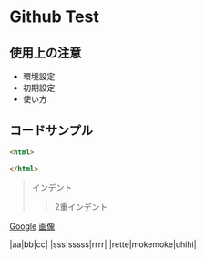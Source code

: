# Github Test
## 使用上の注意
- 環境設定
- 初期設定
- 使い方
## コードサンプル
~~~html
<html>

</html>
~~~

> インデント
>> 2重インデント

[Google](https://www.google.jp)
[画像](https://www.google.jo/img.jpg)

|aa|bb|cc|
|sss|sssss|rrrr|
|rette|mokemoke|uhihi|